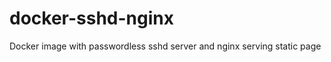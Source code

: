 docker-sshd-nginx
=================

Docker image with passwordless sshd server and nginx serving static page
